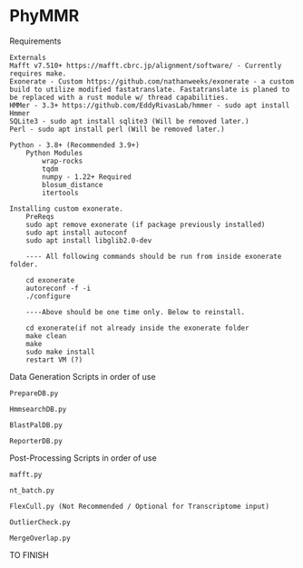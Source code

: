 # PhyMMR

Requirements
	
	Externals
	Mafft v7.510+ https://mafft.cbrc.jp/alignment/software/ - Currently requires make.
	Exonerate - Custom https://github.com/nathanweeks/exonerate - a custom build to utilize modified fastatranslate. Fastatranslate is planed to be replaced with a rust module w/ thread capabilities.
	HMMer - 3.3+ https://github.com/EddyRivasLab/hmmer - sudo apt install Hmmer
	SQLite3 - sudo apt install sqlite3 (Will be removed later.)
	Perl - sudo apt install perl (Will be removed later.)
	
	Python - 3.8+ (Recommended 3.9+)
		Python Modules
			wrap-rocks
			tqdm
			numpy - 1.22+ Required
			blosum_distance
			itertools
			
	Installing custom exonerate. 
		PreReqs
		sudo apt remove exonerate (if package previously installed)
		sudo apt install autoconf
		sudo apt install libglib2.0-dev
		
		---- All following commands should be run from inside exonerate folder.
		
		cd exonerate
		autoreconf -f -i
		./configure
		
		----Above should be one time only. Below to reinstall. 
		
		cd exonerate(if not already inside the exonerate folder
		make clean
		make
		sudo make install
		restart VM (?)
			
Data Generation Scripts in order of use

	PrepareDB.py

	HmmsearchDB.py

	BlastPalDB.py

	ReporterDB.py


Post-Processing Scripts in order of use

	mafft.py

	nt_batch.py

	FlexCull.py (Not Recommended / Optional for Transcriptome input)

	OutlierCheck.py
	
	MergeOverlap.py

TO FINISH
